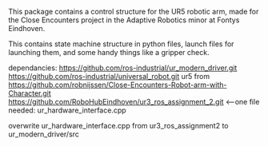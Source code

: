 This package contains a control structure for the UR5 robotic arm, made for the Close Encounters project in the Adaptive Robotics minor at Fontys Eindhoven.

This contains state machine structure in python files, launch files for launching them, and some handy things like a gripper check.

dependancies:
https://github.com/ros-industrial/ur_modern_driver.git
https://github.com/ros-industrial/universal_robot.git
ur5 from https://github.com/robnijssen/Close-Encounters-Robot-arm-with-Character.git
https://github.com/RoboHubEindhoven/ur3_ros_assignment_2.git <--one file needed: ur_hardware_interface.cpp

overwrite ur_hardware_interface.cpp from ur3_ros_assignment2 to ur_modern_driver/src